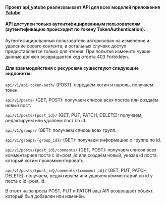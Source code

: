 #### Проект api_yatube реализовывает API для всех моделей приложения [Yatube](https://github.com/juko27/hw05_final)

#### API доступен только аутентифицированным пользователям (аутентификацию происходит по токену TokenAuthentication).

Аутентифицированный пользователь авторизован на изменение и удаление своего контента; в остальных случаях доступ предоставляется только для чтения. При попытке изменить чужие данные должен возвращается код ответа 403 Forbidden.

#### Для взаимодействия с ресурсами существуют следующие эндпоинты:

`api/v1/api-token-auth/` (POST): передаём логин и пароль, получаем токен.

`api/v1/posts/` (GET, POST): получаем список всех постов или создаём новый пост.

`api/v1/posts/{post_id}/` (GET, PUT, PATCH, DELETE): получаем, редактируем или удаляем пост по id.

`api/v1/groups/` (GET): получаем список всех групп.

`api/v1/groups/{group_id}/` (GET): получаем информацию о группе по id.

`api/v1/posts/{post_id}/comments/` (GET, POST): получаем список всех комментариев поста с id=post_id или создаём новый, указав id поста, который хотим прокомментировать.

`api/v1/posts/{post_id}/comments/{comment_id}/` (GET, PUT, PATCH, DELETE): получаем, редактируем или удаляем комментарий по id у поста с id=post_id.

В ответ на запросы POST, PUT и PATCH ваш API возвращает объект, который был добавлен или изменён.
